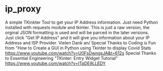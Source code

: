 # ip_proxy
A simple TKinkter Tool to get your IP Address information.
Just need Python installed with requests module and tkinter.
This is just a raw version, the orginal JSON formatting is used and will be parced in the later versions.
Just click "Get IP Address" and it will give you information about your IP Address and ISP Provider.
Vielen Dank an/ Special Thanks to Coding is Fun from "How to Create a GUI in Python using Tkinter to display Covid Stats https://www.youtube.com/watch?v=U0FsDwngsJA&t=612s
Special Thanks to Essential Engineering "TKinter: Entry Widget Tutorial" https://www.youtube.com/watch?v=ITaDE9LLEDY
